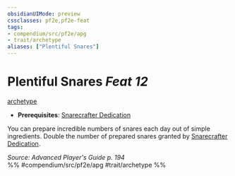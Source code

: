 ```yaml
---
obsidianUIMode: preview
cssclasses: pf2e,pf2e-feat
tags:
- compendium/src/pf2e/apg
- trait/archetype
aliases: ["Plentiful Snares"]
---
```

# Plentiful Snares  *Feat 12*  
[archetype](rules/traits/archetype.md "Archetype Feat Trait")  

- **Prerequisites**: [Snarecrafter Dedication](compendium/feats/snarecrafter-dedication-apg.md)

You can prepare incredible numbers of snares each day out of simple ingredients. Double the number of prepared snares granted by [Snarecrafter Dedication](compendium/feats/snarecrafter-dedication-apg.md).

*Source: Advanced Player's Guide p. 194*  
%% #compendium/src/pf2e/apg #trait/archetype %%